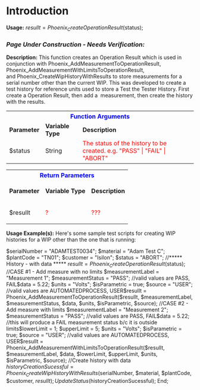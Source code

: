 # Introduction

**Usage:** 
$resullt = Phoenix_CreateOperationResult($status);


### ***Page Under Construction - Needs Verification:***  



**Description:** This function creates an Operation Result which is used in conjunction with Phoenix_AddMeasurementToOperationResult, 
Phoenix_AddMeasurementWithLimitsToOperationResult, and Phoenix_CreateWipHistoryWithResults to store measurements for a serial number other than the current WIP. This was developed to create a test history for reference units used to store a Test the Tester History. First create a Operation Result, then add a 
measurement, then create the history with the results.
<table class="confluenceTable"><tbody><tr><th colspan="3" class="confluenceTh"><span style="color: rgb(0,0,255);">Function Arguments</span></th></tr><tr><td class="confluenceTd"><strong>Parameter</strong></td><td class="confluenceTd"><strong style="text-align: center;">Variable Type</strong></td><td class="confluenceTd"><strong>Description</strong></td></tr><tr><td colspan="1" class="confluenceTd">$status</td><td colspan="1" class="confluenceTd">String</td><td colspan="1" class="confluenceTd"><span style="color: rgb(255,0,0);">The status of the history to be created. e.g. "PASS" | "FAIL" | "ABORT"</span></td></tr></tbody></table>

<table class="confluenceTable"><tbody><tr><th colspan="3" class="confluenceTh"><span style="color: rgb(0,0,255);">Return Parameters</span></th></tr><tr><td class="confluenceTd"><strong>Parameter</strong></td><td class="confluenceTd"><p style="text-align: center;"><strong>Variable</strong> <strong>Type</strong></p></td><td class="confluenceTd"><strong>Description</strong></td></tr><tr><td class="confluenceTd">$resullt</td><td class="confluenceTd"><span style="color: rgb(255,0,0);">?</span></td><td class="confluenceTd"><p><span style="color: rgb(255,0,0);"> ???</span></p></td></tr></tbody></table>

**Usage Example(s):** 
Here's some sample test scripts for creating WIP histories for a WIP other than the one that is running:

$serialNumber = "ADAMTEST0034";
$material = "Adam Test C";
$plantCode = "TN01";
$customer = "Isilon";
$status = "ABORT";
//\*\*\*\*\* History - with data \*\*\*\*\*
$resullt = Phoenix_CreateOperationResult($status);
//CASE #1 - Add measure with no limits
$measurementLabel = "Measurement 1";
$measurementStatus = "PASS";
//valid values are PASS, FAIL$data = 5.22;
$units = "Volts";
$isParametric = true;
$source = "USER";
//valid values are AUTOMATEDPROCESS, USER$resullt = Phoenix_AddMeasurementToOperationResult($resullt, $measurementLabel, $measurementStatus, $data, $units, $isParametric, $source);
//CASE #2 - Add measure with limits
$measurementLabel = "Measurement 2";
$measurementStatus = "PASS";
//valid values are PASS, FAIL$data = 5.22;
//this will produce a FAIL measurement status b/c it is outside limits$lowerLimit = 1;
$upperLimit = 5;
$units = "Volts";
$isParametric = true;
$source = "USER";
//valid values are AUTOMATEDPROCESS, USER$resullt = Phoenix_AddMeasurementWithLimitsToOperationResult($resullt, $measurementLabel, $data, $lowerLimit, $upperLimit, $units, $isParametric, $source);
//Create history with data
$historyCreationSucessful = Phoenix_CreateWipHistoryWithResults($serialNumber, $material, $plantCode, $customer, $resullt);
UpdateStatus($historyCreationSucessful);
End;
